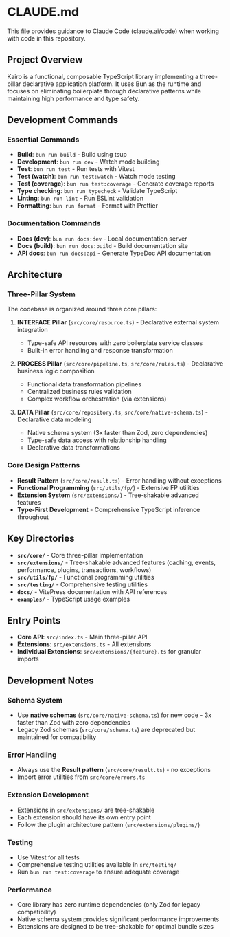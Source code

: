 # CLAUDE.md

This file provides guidance to Claude Code (claude.ai/code) when working with code in this repository.

## Project Overview

Kairo is a functional, composable TypeScript library implementing a three-pillar declarative application platform. It uses Bun as the runtime and focuses on eliminating boilerplate through declarative patterns while maintaining high performance and type safety.

## Development Commands

### Essential Commands
- **Build**: `bun run build` - Build using tsup
- **Development**: `bun run dev` - Watch mode building  
- **Test**: `bun run test` - Run tests with Vitest
- **Test (watch)**: `bun run test:watch` - Watch mode testing
- **Test (coverage)**: `bun run test:coverage` - Generate coverage reports
- **Type checking**: `bun run typecheck` - Validate TypeScript
- **Linting**: `bun run lint` - Run ESLint validation
- **Formatting**: `bun run format` - Format with Prettier

### Documentation Commands
- **Docs (dev)**: `bun run docs:dev` - Local documentation server
- **Docs (build)**: `bun run docs:build` - Build documentation site
- **API docs**: `bun run docs:api` - Generate TypeDoc API documentation

## Architecture

### Three-Pillar System
The codebase is organized around three core pillars:

1. **INTERFACE Pillar** (`src/core/resource.ts`) - Declarative external system integration
   - Type-safe API resources with zero boilerplate service classes
   - Built-in error handling and response transformation

2. **PROCESS Pillar** (`src/core/pipeline.ts`, `src/core/rules.ts`) - Declarative business logic composition
   - Functional data transformation pipelines
   - Centralized business rules validation
   - Complex workflow orchestration (via extensions)

3. **DATA Pillar** (`src/core/repository.ts`, `src/core/native-schema.ts`) - Declarative data modeling
   - Native schema system (3x faster than Zod, zero dependencies)
   - Type-safe data access with relationship handling
   - Declarative data transformations

### Core Design Patterns
- **Result Pattern** (`src/core/result.ts`) - Error handling without exceptions
- **Functional Programming** (`src/utils/fp/`) - Extensive FP utilities
- **Extension System** (`src/extensions/`) - Tree-shakable advanced features
- **Type-First Development** - Comprehensive TypeScript inference throughout

## Key Directories

- **`src/core/`** - Core three-pillar implementation
- **`src/extensions/`** - Tree-shakable advanced features (caching, events, performance, plugins, transactions, workflows)
- **`src/utils/fp/`** - Functional programming utilities
- **`src/testing/`** - Comprehensive testing utilities
- **`docs/`** - VitePress documentation with API references
- **`examples/`** - TypeScript usage examples

## Entry Points

- **Core API**: `src/index.ts` - Main three-pillar API
- **Extensions**: `src/extensions.ts` - All extensions
- **Individual Extensions**: `src/extensions/{feature}.ts` for granular imports

## Development Notes

### Schema System
- Use **native schemas** (`src/core/native-schema.ts`) for new code - 3x faster than Zod with zero dependencies
- Legacy Zod schemas (`src/core/schema.ts`) are deprecated but maintained for compatibility

### Error Handling
- Always use the **Result pattern** (`src/core/result.ts`) - no exceptions
- Import error utilities from `src/core/errors.ts`

### Extension Development
- Extensions in `src/extensions/` are tree-shakable
- Each extension should have its own entry point
- Follow the plugin architecture pattern (`src/extensions/plugins/`)

### Testing
- Use Vitest for all tests
- Comprehensive testing utilities available in `src/testing/`
- Run `bun run test:coverage` to ensure adequate coverage

### Performance
- Core library has zero runtime dependencies (only Zod for legacy compatibility)
- Native schema system provides significant performance improvements
- Extensions are designed to be tree-shakable for optimal bundle sizes